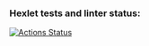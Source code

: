 ### Hexlet tests and linter status:
[![Actions Status](https://github.com/borich812/frontend-project-44/actions/workflows/hexlet-check.yml/badge.svg)](https://github.com/borich812/frontend-project-44/actions)